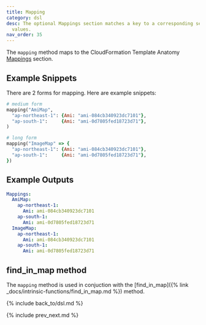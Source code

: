 ```yaml
---
title: Mapping
category: dsl
desc: The optional Mappings section matches a key to a corresponding set of named
  values.
nav_order: 35
---
```


The `mapping` method maps to the CloudFormation Template Anatomy [Mappings](https://docs.aws.amazon.com/AWSCloudFormation/latest/UserGuide/mappings-section-structure.html) section.

## Example Snippets

There are 2 forms for mapping.  Here are example snippets:

```ruby
# medium form
mapping("AmiMap",
  "ap-northeast-1": {Ami: "ami-084cb340923dc7101"},
  "ap-south-1":     {Ami: "ami-0d7805fed18723d71"},
)

# long form
mapping("ImageMap" => {
  "ap-northeast-1": {Ami: "ami-084cb340923dc7101"},
  "ap-south-1":     {Ami: "ami-0d7805fed18723d71"},
})
```

## Example Outputs

```yaml
Mappings:
  AmiMap:
    ap-northeast-1:
      Ami: ami-084cb340923dc7101
    ap-south-1:
      Ami: ami-0d7805fed18723d71
  ImageMap:
    ap-northeast-1:
      Ami: ami-084cb340923dc7101
    ap-south-1:
      Ami: ami-0d7805fed18723d71
```

## find_in_map method

The `mapping` method is used in conjuction with the [find_in_map]({% link _docs/intrinsic-functions/find_in_map.md %}) method.

{% include back_to/dsl.md %}

{% include prev_next.md %}
